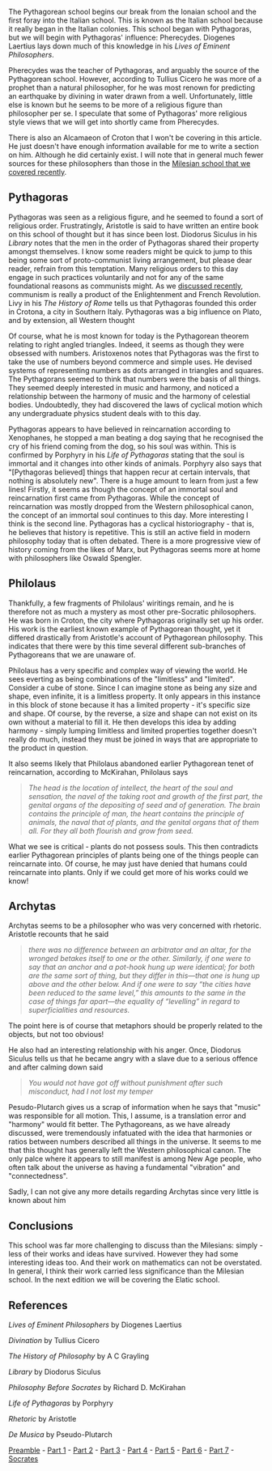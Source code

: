 The Pythagorean school begins our break from the Ionaian school and the first foray into the Italian school. This is known as the Italian school because it really began in the Italian colonies. This school began with Pythagoras, but we will begin with Pythagoras' influence: Pherecydes. Diogenes Laertius lays down much of this knowledge in his _Lives of Eminent Philosophers_.

Pherecydes was the teacher of Pythagoras, and arguably the source of the Pythagorean school. However, according to Tullius Cicero he was more of a prophet than a natural philosopher, for he was most renown for predicting an earthquake by divining in water drawn from a well. Unfortunately, little else is known but he seems to be more of a religious figure than philosopher per se. I speculate that some of Pythagoras' more religious style views that we will get into shortly came from Pherecydes.

There is also an Alcamaeon of Croton that I won't be covering in this article. He just doesn't have enough information available for me to write a section on him. Although he did certainly exist. I will note that in general much fewer sources for these philosophers than those in the [Milesian school that we covered recently](/blog/2021-02-11/pre-socratics-part1).

Pythagoras
----------

Pythagoras was seen as a religious figure, and he seemed to found a sort of religious order. Frustratingly, Aristotle is said to have written an entire book on this school of thought but it has since been lost. Diodorus Siculus in his _Library_ notes that the men in the order of Pythagoras shared their property amongst themselves. I know some readers might be quick to jump to this being some sort of proto-communist living arrangement, but please dear reader, refrain from this temptation. Many religious orders to this day engage in such practices voluntarily and not for any of the same foundational reasons as communists might. As we [discussed recently](/blog/2021-02-21/beyond-left-and-right), communism is really a product of the Enlightenment and French Revolution. Livy in his _The History of Rome_ tells us that Pythagoras founded this order in Crotona, a city in Southern Italy. Pythagoras was a big influence on Plato, and by extension, all Western thought

Of course, what he is most known for today is the Pythagorean theorem relating to right angled triangles. Indeed, it seems as though they were obsessed with numbers. Aristoxenos notes that Pythagoras was the first to take the use of numbers beyond commerce and simple uses. He devised systems of representing numbers as dots arranged in triangles and squares. The Pythagorans seemed to think that numbers were the basis of all things. They seemed deeply interested in music and harmony, and noticed a relationship between the harmony of music and the harmony of celestial bodies. Undoubtedly, they had discovered the laws of cyclical motion which any undergraduate physics student deals with to this day.

Pythagoras appears to have believed in reincarnation according to Xenophanes, he stopped a man beating a dog saying that he recognised the cry of his friend coming from the dog, so his soul was within. This is confirmed by Porphyry in his _Life of Pythagoras_ stating that the soul is immortal and it changes into other kinds of animals. Porphyry also says that "\[Pythagoras believed\] things that happen recur at certain intervals, that nothing is absolutely new". There is a huge amount to learn from just a few lines! Firstly, it seems as though the concept of an immortal soul and reincarnation first came from Pythagoras. While the concept of reincarnation was mostly dropped from the Western philosophical canon, the concept of an immortal soul continues to this day. More interesting I think is the second line. Pythagoras has a cyclical historiography - that is, he believes that history is repetitive. This is still an active field in modern philosophy today that is often debated. There is a more progressive view of history coming from the likes of Marx, but Pythagoras seems more at home with philosophers like Oswald Spengler.

Philolaus
---------

Thankfully, a few fragments of Philolaus' wiritings remain, and he is therefore not as much a mystery as most other pre-Socratic philosophers. He was born in Croton, the city where Pythagoras originally set up his order. His work is the earliest known example of Pythagorean thought, yet it differed drastically from Aristotle's account of Pythagorean philosophy. This indicates that there were by this time several different sub-branches of Pythagoreans that we are unaware of.

Philolaus has a very specific and complex way of viewing the world. He sees everting as being combinations of the "limitless" and "limited". Consider a cube of stone. Since I can imagine stone as being any size and shape, even infinite, it is a limitless property. It only appears in this instance in this block of stone because it has a limited property - it's specific size and shape. Of course, by the reverse, a size and shape can not exist on its own without a material to fill it. He then develops this idea by adding harmony - simply lumping limitless and limited properties together doesn't really do much, instead they must be joined in ways that are appropriate to the product in question.

It also seems likely that Philolaus abandoned earlier Pythagorean tenet of reincarnation, according to McKirahan, Philolaus says

> _The head is the location of intellect, the heart of the soul and sensation, the navel of the taking root and growth of the first part, the genital organs of the depositing of seed and of generation. The brain contains the principle of man, the heart contains the principle of animals, the naval that of plants, and the genital organs that of them all. For they all both flourish and grow from seed._

What we see is critical - plants do not possess souls. This then contradicts earlier Pythagorean principles of plants being one of the things people can reincarnate into. Of course, he may just have denied that humans could reincarnate into plants. Only if we could get more of his works could we know!

Archytas
--------

Archytas seems to be a philosopher who was very concerned with rhetoric. Aristotle recounts that he said

> _there was no difference between an arbitrator and an altar, for the wronged betakes itself to one or the other. Similarly, if one were to say that an anchor and a pot-hook hung up were identical; for both are the same sort of thing, but they differ in this—that one is hung up above and the other below. And if one were to say “the cities have been reduced to the same level,” this amounts to the same in the case of things far apart—the equality of “levelling” in regard to superficialities and resources._

The point here is of course that metaphors should be properly related to the objects, but not too obvious!

He also had an interesting relationship with his anger. Once, Diodorus Siculus tells us that he became angry with a slave due to a serious offence and after calming down said

> _You would not have got off without punishment after such misconduct, had I not lost my temper_

Pesudo-Plutarch gives us a scrap of information when he says that "music" was responsible for all motion. This, I assume, is a translation error and "harmony" would fit better. The Pythagoreans, as we have already discussed, were tremendously infatuated with the idea that harmonies or ratios between numbers described all things in the universe. It seems to me that this thought has generally left the Western philosophical canon. The only palce where it appears to still manifest is among New Age people, who often talk about the universe as having a fundamental "vibration" and "connectedness".

Sadly, I can not give any more details regarding Archytas since very little is known about him

Conclusions
-----------

This school was far more challenging to discuss than the Milesians: simply - less of their works and ideas have survived. However they had some interesting ideas too. And their work on mathematics can not be overstated. In general, I think their work carried less significance than the Milesian school. In the next edition we will be covering the Elatic school.

References
----------

_Lives of Eminent Philosophers_ by Diogenes Laertius

_Divination_ by Tullius Cicero

_The History of Philosophy_ by A C Grayling

_Library_ by Diodorus Siculus

_Philosophy Before Socrates_ by Richard D. McKirahan

_Life of Pythagoras_ by Porphyry

_Rhetoric_ by Aristotle

_De Musica_ by Pseudo-Plutarch

[Preamble](/blog/2022-04-17/pre-socratics-preamble) - [Part 1](/blog/2021-02-11/pre-socratics-part1) - [Part 2](/blog/2021-02-28/pre-socratics-part2) - [Part 3](/blog/2022-02-27/pre-socratics-part3) - [Part 4](/blog/2022-03-14/pre-socratics-part4) - [Part 5](/blog/2022-03-20/pre-socratics-part5) - [Part 6](/blog/2022-04-05/pre-socratics-part6) - [Part 7](/blog/2022-04-10/pre-socratics-part7) - [Socrates](/blog/2022-02-20/pre-socratics-socrates)